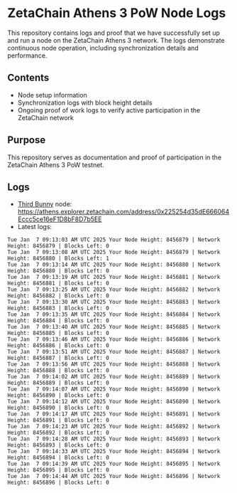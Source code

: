 # ZetaChain Athens 3 PoW Node Logs
This repository contains logs and proof that we have successfully set up and run a node on the ZetaChain Athens 3 network. The logs demonstrate continuous node operation, including synchronization details and performance.

## Contents
- Node setup information
- Synchronization logs with block height details
- Ongoing proof of work logs to verify active participation in the ZetaChain network

## Purpose
This repository serves as documentation and proof of participation in the ZetaChain Athens 3 PoW testnet.

## Logs

- [Third Bunny](https://thirdbunny.xyz/) node: https://athens.explorer.zetachain.com/address/0x225254d35dE666064Eccc5ce16eF1D8bF8D7b5EE
- Latest logs:
```
Tue Jan  7 09:13:03 AM UTC 2025 Your Node Height: 8456879 | Network Height: 8456879 | Blocks Left: 0
Tue Jan  7 09:13:08 AM UTC 2025 Your Node Height: 8456879 | Network Height: 8456880 | Blocks Left: 1
Tue Jan  7 09:13:14 AM UTC 2025 Your Node Height: 8456880 | Network Height: 8456880 | Blocks Left: 0
Tue Jan  7 09:13:19 AM UTC 2025 Your Node Height: 8456881 | Network Height: 8456881 | Blocks Left: 0
Tue Jan  7 09:13:25 AM UTC 2025 Your Node Height: 8456882 | Network Height: 8456882 | Blocks Left: 0
Tue Jan  7 09:13:30 AM UTC 2025 Your Node Height: 8456883 | Network Height: 8456883 | Blocks Left: 0
Tue Jan  7 09:13:35 AM UTC 2025 Your Node Height: 8456884 | Network Height: 8456884 | Blocks Left: 0
Tue Jan  7 09:13:40 AM UTC 2025 Your Node Height: 8456885 | Network Height: 8456885 | Blocks Left: 0
Tue Jan  7 09:13:46 AM UTC 2025 Your Node Height: 8456886 | Network Height: 8456886 | Blocks Left: 0
Tue Jan  7 09:13:51 AM UTC 2025 Your Node Height: 8456887 | Network Height: 8456887 | Blocks Left: 0
Tue Jan  7 09:13:56 AM UTC 2025 Your Node Height: 8456888 | Network Height: 8456888 | Blocks Left: 0
Tue Jan  7 09:14:02 AM UTC 2025 Your Node Height: 8456889 | Network Height: 8456889 | Blocks Left: 0
Tue Jan  7 09:14:07 AM UTC 2025 Your Node Height: 8456890 | Network Height: 8456890 | Blocks Left: 0
Tue Jan  7 09:14:12 AM UTC 2025 Your Node Height: 8456890 | Network Height: 8456890 | Blocks Left: 0
Tue Jan  7 09:14:17 AM UTC 2025 Your Node Height: 8456891 | Network Height: 8456891 | Blocks Left: 0
Tue Jan  7 09:14:23 AM UTC 2025 Your Node Height: 8456892 | Network Height: 8456892 | Blocks Left: 0
Tue Jan  7 09:14:28 AM UTC 2025 Your Node Height: 8456893 | Network Height: 8456893 | Blocks Left: 0
Tue Jan  7 09:14:33 AM UTC 2025 Your Node Height: 8456894 | Network Height: 8456894 | Blocks Left: 0
Tue Jan  7 09:14:39 AM UTC 2025 Your Node Height: 8456895 | Network Height: 8456895 | Blocks Left: 0
Tue Jan  7 09:14:44 AM UTC 2025 Your Node Height: 8456896 | Network Height: 8456896 | Blocks Left: 0
```
